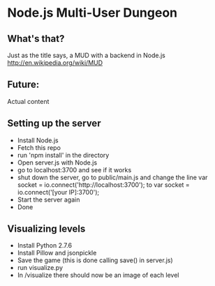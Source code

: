 Node.js Multi-User Dungeon
==================

What's that?
------------
Just as the title says, a MUD with a backend in Node.js
http://en.wikipedia.org/wiki/MUD


Future:
------
Actual content


Setting up the server
----------

* Install Node.js
* Fetch this repo
* run 'npm install' in the directory
* Open server.js with Node.js
* go to localhost:3700 and see if it works
* shut down the server, go to public/main.js and change the line var socket = io.connect('http://localhost:3700'); to var socket = io.connect('[your IP]:3700');
* Start the server again
* Done

Visualizing levels
----------
* Install Python 2.7.6
* Install Pillow and jsonpickle
* Save the game (this is done calling save() in server.js)
* run visualize.py
* In /visualize there should now be an image of each level
